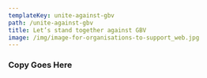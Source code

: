 ```yaml
---
templateKey: unite-against-gbv
path: /unite-against-gbv
title: Let’s stand together against GBV
image: /img/image-for-organisations-to-support_web.jpg
---
```


### Copy Goes Here